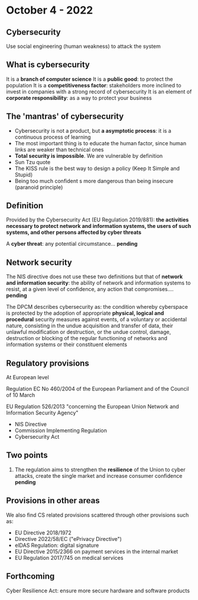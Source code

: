 # October 4 - 2022
## Cybersecurity
Use social engineering (human weakness) to attack the system

## What is cybersecurity
It is a **branch of computer science**
It is a **public good**: to protect the population
It is a **competitiveness factor**: stakeholders more inclined to invest in companies with a strong record of cybersecurity
It is an element of **corporate responsibility**: as a way to protect your business

## The 'mantras' of cybersecurity
- Cybersecurity is not a product, but **a asymptotic process**: it is a continuous process of learning
- The most important thing is to educate the human factor, since human links are weaker than technical ones
- **Total security is impossible**. We are vulnerable by definition
- Sun Tzu quote
- The KISS rule is the best way to design a policy (Keep It Simple and Stupid)
- Being too much confident s more dangerous than being insecure (paranoid principle)

## Definition
Provided by the Cybersecurity Act (EU Regulation 2019/881): **the activities necessary to protect network and information systems, the users of such systems, and other persons affected by cyber threats**


A **cyber threat**: any potential circumstance... **pending**

## Network security
The NIS directive does not use these two definitions but that of **network and information security**: the ability of network and information systems to resist, at a given level of confidence, any action that compromises....  **pending**

The DPCM describes cybersecurity as: the condition whereby cyberspace is protected by the adoption of appropriate **physical, logical and procedural** security measures against events, of a voluntary or accidental nature, consisting in the undue acquisition and transfer of data, their unlawful modification or destruction, or the undue control, damage, destruction or blocking of the regular functioning of networks and information systems or their constituent elements

## Regulatory provisions
At European level

Regulation EC No 460/2004 of the European Parliament and of the Council of 10 March

EU Regulation 526/2013 "concerning the European Union Network and Information Security Agency"

- NIS Directive
- Commission Implementing Regulation
- Cybersecurity Act

## Two points
1. The regulation aims to strengthen the **resilience** of the Union to cyber attacks, create the single market and increase consumer confidence
**pending**


## Provisions in other areas
We also find CS related provisions scattered through other provisions such as:
- EU Directive 2018/1972
- Directive 2022/58/EC ("ePrivacy Directive")
- elDAS Regulation: digital signature
- EU Directive 2015/2366 on payment services in the internal market
- EU Regulation 2017/745 on medical services

## Forthcoming
Cyber Resilience Act: ensure more secure hardware and software products